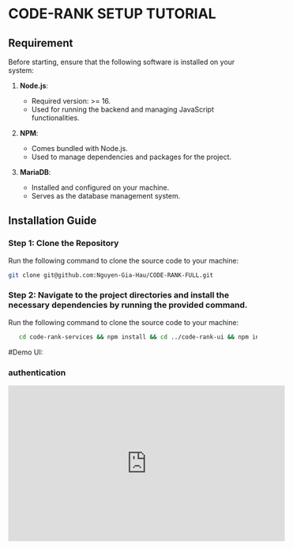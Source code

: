 # CODE-RANK SETUP TUTORIAL

## Requirement

Before starting, ensure that the following software is installed on your system:

1. **Node.js**:  
   - Required version: >= 16.  
   - Used for running the backend and managing JavaScript functionalities.

2. **NPM**:  
   - Comes bundled with Node.js.  
   - Used to manage dependencies and packages for the project.

3. **MariaDB**:  
   - Installed and configured on your machine.  
   - Serves as the database management system.

## Installation Guide

### Step 1: Clone the Repository
Run the following command to clone the source code to your machine:  

```bash
git clone git@github.com:Nguyen-Gia-Hau/CODE-RANK-FULL.git
```

### Step 2: Navigate to the project directories and install the necessary dependencies by running the provided command.
Run the following command to clone the source code to your machine: 
```bash
   cd code-rank-services && npm install && cd ../code-rank-ui && npm install
```
#Demo UI:
### authentication
<iframe width="560" height="315" 
    src="https://www.youtube.com/embed/98nxyu6-82U?si=yoZLrqx8BOd_w2nu" 
    title="YouTube video player" 
    frameborder="0" 
    allow="accelerometer; autoplay; clipboard-write; encrypted-media; gyroscope; picture-in-picture; web-share" 
    referrerpolicy="strict-origin-when-cross-origin" 
    allowfullscreen>
</iframe>

